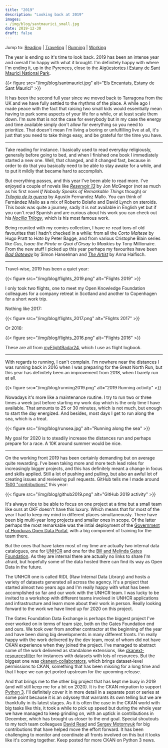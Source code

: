 ```yaml
---
title: "2019"
description: "Looking back at 2019"
images:
- /img/blog/santmaurici_small.jpg
date: 2019-12-30
draft: false
---
```


Jump to: <a href="#reading">Reading</a> | <a href="#traveling">Traveling</a> | <a href="#running">Running</a> | <a href="#working">Working</a>

The year is ending so it's time to look back. 2019 has been an intense year and overall I'm happy with what it brought. I'm definitely happy with where I'm ending it, up in the Pyrenees, close to the [Aigüestortes i Estany de Sant Maurici National Park](https://en.wikipedia.org/wiki/Aig%C3%BCestortes_i_Estany_de_Sant_Maurici_National_Park).

{{< figure src="/img/blog/santmaurici.jpg" alt="Els Encantats, Estany de Sant Maurici" >}}

It has been the second full year since we moved back to Tarragona from the UK and we have fully settled to the rhythms of the place. A while ago I made peace with the fact that raising two small kids would essentially mean having to park some aspects of your life for a while, or at least scale them down. I'm sure that is not the case for everybody but in my case the energy and time available simply don't allow for everything so you need to prioritize. That doesn't mean I'm living a boring or unfulfilling live at all, it's just that you need to take things easy, and be grateful for the time you have.

---
<a id="reading"></a>
Take reading for instance. I basically used to read everyday religiously, generally before going to bed, and when I finished one book I immediately started a new one. Well, that changed, and it changed fast, because in order to do that you basically need to be able to stay awake for a while, and to put it mildly that became hard to accomplish.

But everything passes, and this year I've been able to read more. I've enjoyed a couple of novels like [*Reservoir 13*](https://thebookerprizes.com/books/reservoir-13-by) by Jon McGregor (not as much as his first novel *If Nobody Speaks of Remarkable Things* though) or [*Trilogía de la guerra*](https://www.goodreads.com/book/show/39080083-trilog-a-de-la-guerra) by Agustín Fernandez Mallo. You can think of Fernández Mallo as a mix of Roberto Bolaño and David Lynch on steroids. This book was quite a journey, sadly it is not available in English yet but if you can't read Spanish and are curious about his work you can check out his [*Nocilla Trilogy*](https://www.goodreads.com/book/show/40537233-the-nocilla-trilogy), which is his most famous work.

Being reunited with my comics collection, I have re-read tons of old favourites that I hadn't checked in a while: from all the *Corto Maltese* by Hugo Pratt to *Hate* by Peter Bagge, and from various Cristophe Blain series like *Gus*, *Isaac the Pirate* or *Quai d'Orsay* to *Maakies* by Tony Millionaire. From the new stuff I picked up this year perhaps my favourites have been [*Bad Gateway*](http://www.fantagraphics.com/bad-gateway/) by Simon Hanselman and [*The Artist*](http://www.breakdownpress.com/store/the-artist) by Anna Haifisch.

---

<a id="traveling"></a>
Travel-wise, 2019 has been a quiet year:

{{< figure src="/img/blog/flights_2019.png" alt="Flights 2019" >}}

I only took two flights, one to meet my Open Knowledge Foundation colleagues for a company retreat in Scotland and another to Copenhagen for a short work trip.

Nothing like 2017:

{{< figure src="/img/blog/flights_2017.png" alt="Flights 2017" >}}

Or 2016:

{{< figure src="/img/blog/flights_2016.png" alt="Flights 2016" >}}

These are all from [myFlightRadar24](https://my.flightradar24.com), which I use as flight logbook. 

---

<a id="running"></a>
With regards to running, I can't complain. I'm nowhere near the distances I was running back in 2016 when I was preparing for the Great North Run, but this year has definitely been an improvement from 2018, when I barely run at all. 
<div id='chart'></div>
<link rel="stylesheet" href="https://cdnjs.cloudflare.com/ajax/libs/c3/0.7.11/c3.min.css" integrity="sha256-6keM3+sDUFwuiB+tXRq/HV8tqQYlvarrsoWkx53dSgY=" crossorigin="anonymous" />
<style>
.c3-tooltip-container th{
color: black;
}

</style>
<script src="https://cdnjs.cloudflare.com/ajax/libs/d3/5.14.2/d3.min.js" integrity="sha256-M2M+sgC2bZ4r73FO1LV5JmHiS5COwEb2Uqw7EbsHmBY=" crossorigin="anonymous"></script>
    <script src="https://cdnjs.cloudflare.com/ajax/libs/c3/0.7.11/c3.min.js" integrity="sha256-yMKikbJX1KiqhWV2sg9EnZz6kSLj+rojDR0Tma4TPA0=" crossorigin="anonymous"></script>

<script src="/js/running2019.js"></script>
<noscript>
{{< figure src="/img/blog/running2019.png" alt="2019 Running activity" >}}
</noscript>

Nowadays it's more like a maintenance routine. I try to run two or three times a week just before starting my work day which is the only time I have available. That amounts to 25 or 30 minutes, which is not much, but enough to start the day energized. And besides, most days I get to run along the sea, which is a treat.


{{< figure src="/img/blog/runsea.jpg" alt="Running along the sea" >}}

My goal for 2020 is to steadily increase the distances run and perhaps prepare for a race. A 10K around summer would be nice.

---

<a id="working"></a>
On the working front 2019 has been certainly demanding but on average quite rewarding. I've been taking more and more tech lead roles for increasingly bigger projects, and this has definitely meant a change in focus and skills applied. Still a lot of pushing and pulling, but also an awful lot of creating issues and reviewing pull requests. GitHub tells me I made around [1500 "contributions"](https://github.com/amercader) this year:


{{< figure src="/img/blog/github2019.png" alt="GitHub 2019 activity" >}}

It's always nice to be able to focus on one project at a time but a small team like ours at OKF doesn't have this luxury. Which means that for most of the year I had to keep my mind in different places simultaneously. There have been big multi-year long projects and smaller ones in scope. Of the latter perhaps the most remarkable was the intial deployment of the [Government of Honduras Open Data Portal](https://datos.gob.hn/), with a big component of training for the team there.

But the ones that have taken most of my time are actually two internal data catalogues, one for [UNHCR](https://www.unhcr.org/) and one for the [Bill and Melinda Gates Foundation](https://www.gatesfoundation.org/). As they are internal there are actually no links to share I'm afraid, but hopefully some of the data hosted there can find its way as Open Data in the future.

The UNHCR one is called RIDL (Raw Internal Data Library) and hosts a variety of datasets generated all across the agency. It's a project that started almost two years ago and I'm really happy with what has been accomplished so far and our work with the UNHCR team. I was lucky to be invited to a workshop with different teams involved in UNHCR applications and infrastructure and learn more about their work in person. Really looking forward to the work we have lined up for 2020 on this project.

The Gates Foundation Data Exchange is perhaps the biggest project I've ever worked on in terms of team size, both on the Gates Foundation end and ours. We took over from another contractor at the beginning of the year and have been doing big developments in many different fronts. I'm really happy with the work delivered by the dev team, most of whom did not have CKAN experience when they joined the project. I've managed to abstract some of the work delivered as standalone extensions, like [ckanext-resourcesfilter](https://github.com/okfn/ckanext-resourcesfilter) for instances with datasets with lots of resources. But the biggest one was [ckanext-collaborators](https://github.com/okfn/ckanext-collaborators), which brings dataset-level permissions to CKAN, something that has been missing for a long time and that I hope we can get ported upstream for the upcoming release.

And that brings me to the other big project that has kept me busy in 2019 (and will still keep me for a bit on 2020). It is the CKAN migration to support [Python 3](https://hackmd.io/TI0UaFncR6yM9QIZDYxvsg). I'll definitely cover it in more detail in a separate post or series at some point because it is an odyssey that warrants its own telling but we are thankfully in its latest stages. As it is often the case in the CKAN world with big tasks like this, it took a while to pick up speed but during the whole year we have managed to keep grinding on, with an uptick in contributions in December, which has brought us closer to the end goal. Special shoutouts to my tech team colleagues [David Read](https://github.com/davidread/) and [Sergey Motornyuk](https://github.com/smotornyuk) for big contributions that have helped move the effort forward. It has been challenging to monitor and coordinate all fronts involved on this but it looks like it's coming together. Keep posted for more CKAN on Python 3 news.
